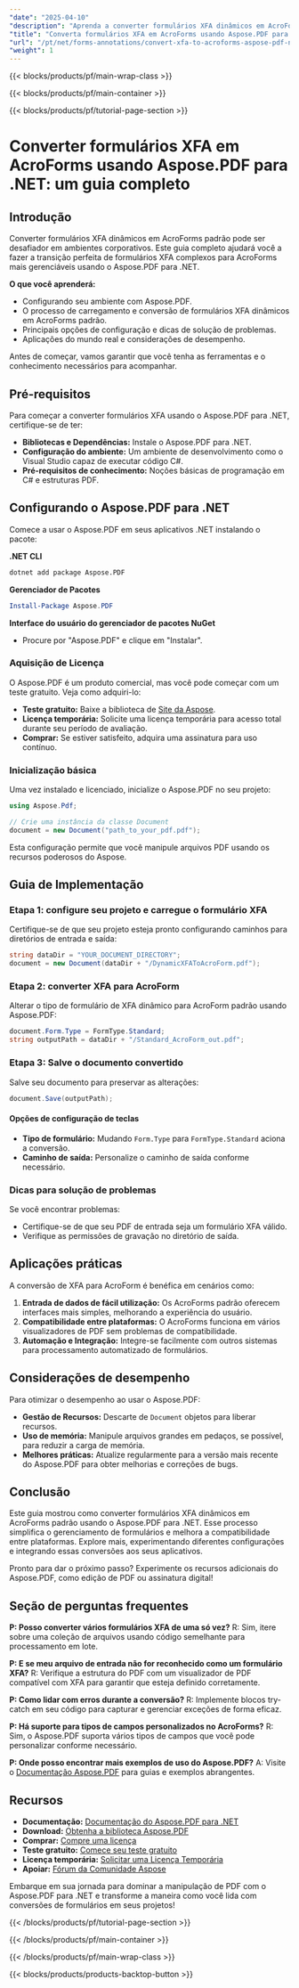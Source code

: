 ```yaml
---
"date": "2025-04-10"
"description": "Aprenda a converter formulários XFA dinâmicos em AcroForms padrão usando o Aspose.PDF para .NET. Este guia passo a passo aborda a configuração, o processo de conversão e dicas de solução de problemas."
"title": "Converta formulários XFA em AcroForms usando Aspose.PDF para .NET - Um guia completo"
"url": "/pt/net/forms-annotations/convert-xfa-to-acroforms-aspose-pdf-net/"
"weight": 1
---
```


{{< blocks/products/pf/main-wrap-class >}}

{{< blocks/products/pf/main-container >}}

{{< blocks/products/pf/tutorial-page-section >}}


# Converter formulários XFA em AcroForms usando Aspose.PDF para .NET: um guia completo

## Introdução

Converter formulários XFA dinâmicos em AcroForms padrão pode ser desafiador em ambientes corporativos. Este guia completo ajudará você a fazer a transição perfeita de formulários XFA complexos para AcroForms mais gerenciáveis usando o Aspose.PDF para .NET.

**O que você aprenderá:**
- Configurando seu ambiente com Aspose.PDF.
- O processo de carregamento e conversão de formulários XFA dinâmicos em AcroForms padrão.
- Principais opções de configuração e dicas de solução de problemas.
- Aplicações do mundo real e considerações de desempenho.

Antes de começar, vamos garantir que você tenha as ferramentas e o conhecimento necessários para acompanhar.

## Pré-requisitos

Para começar a converter formulários XFA usando o Aspose.PDF para .NET, certifique-se de ter:

- **Bibliotecas e Dependências:** Instale o Aspose.PDF para .NET.
- **Configuração do ambiente:** Um ambiente de desenvolvimento como o Visual Studio capaz de executar código C#.
- **Pré-requisitos de conhecimento:** Noções básicas de programação em C# e estruturas PDF.

## Configurando o Aspose.PDF para .NET

Comece a usar o Aspose.PDF em seus aplicativos .NET instalando o pacote:

**.NET CLI**
```bash
dotnet add package Aspose.PDF
```

**Gerenciador de Pacotes**
```powershell
Install-Package Aspose.PDF
```

**Interface do usuário do gerenciador de pacotes NuGet**
- Procure por "Aspose.PDF" e clique em "Instalar".

### Aquisição de Licença

O Aspose.PDF é um produto comercial, mas você pode começar com um teste gratuito. Veja como adquiri-lo:

- **Teste gratuito:** Baixe a biblioteca de [Site da Aspose](https://releases.aspose.com/pdf/net/).
- **Licença temporária:** Solicite uma licença temporária para acesso total durante seu período de avaliação.
- **Comprar:** Se estiver satisfeito, adquira uma assinatura para uso contínuo.

### Inicialização básica

Uma vez instalado e licenciado, inicialize o Aspose.PDF no seu projeto:

```csharp
using Aspose.Pdf;

// Crie uma instância da classe Document
document = new Document("path_to_your_pdf.pdf");
```

Esta configuração permite que você manipule arquivos PDF usando os recursos poderosos do Aspose.

## Guia de Implementação

### Etapa 1: configure seu projeto e carregue o formulário XFA

Certifique-se de que seu projeto esteja pronto configurando caminhos para diretórios de entrada e saída:

```csharp
string dataDir = "YOUR_DOCUMENT_DIRECTORY";
document = new Document(dataDir + "/DynamicXFAToAcroForm.pdf");
```

### Etapa 2: converter XFA para AcroForm

Alterar o tipo de formulário de XFA dinâmico para AcroForm padrão usando Aspose.PDF:

```csharp
document.Form.Type = FormType.Standard;
string outputPath = dataDir + "/Standard_AcroForm_out.pdf";
```

### Etapa 3: Salve o documento convertido

Salve seu documento para preservar as alterações:

```csharp
document.Save(outputPath);
```

#### Opções de configuração de teclas
- **Tipo de formulário:** Mudando `Form.Type` para `FormType.Standard` aciona a conversão.
- **Caminho de saída:** Personalize o caminho de saída conforme necessário.

### Dicas para solução de problemas

Se você encontrar problemas:
- Certifique-se de que seu PDF de entrada seja um formulário XFA válido.
- Verifique as permissões de gravação no diretório de saída.

## Aplicações práticas

A conversão de XFA para AcroForm é benéfica em cenários como:

1. **Entrada de dados de fácil utilização:** Os AcroForms padrão oferecem interfaces mais simples, melhorando a experiência do usuário.
2. **Compatibilidade entre plataformas:** O AcroForms funciona em vários visualizadores de PDF sem problemas de compatibilidade.
3. **Automação e Integração:** Integre-se facilmente com outros sistemas para processamento automatizado de formulários.

## Considerações de desempenho

Para otimizar o desempenho ao usar o Aspose.PDF:
- **Gestão de Recursos:** Descarte de `Document` objetos para liberar recursos.
- **Uso de memória:** Manipule arquivos grandes em pedaços, se possível, para reduzir a carga de memória.
- **Melhores práticas:** Atualize regularmente para a versão mais recente do Aspose.PDF para obter melhorias e correções de bugs.

## Conclusão

Este guia mostrou como converter formulários XFA dinâmicos em AcroForms padrão usando o Aspose.PDF para .NET. Esse processo simplifica o gerenciamento de formulários e melhora a compatibilidade entre plataformas. Explore mais, experimentando diferentes configurações e integrando essas conversões aos seus aplicativos.

Pronto para dar o próximo passo? Experimente os recursos adicionais do Aspose.PDF, como edição de PDF ou assinatura digital!

## Seção de perguntas frequentes

**P: Posso converter vários formulários XFA de uma só vez?**
R: Sim, itere sobre uma coleção de arquivos usando código semelhante para processamento em lote.

**P: E se meu arquivo de entrada não for reconhecido como um formulário XFA?**
R: Verifique a estrutura do PDF com um visualizador de PDF compatível com XFA para garantir que esteja definido corretamente.

**P: Como lidar com erros durante a conversão?**
R: Implemente blocos try-catch em seu código para capturar e gerenciar exceções de forma eficaz.

**P: Há suporte para tipos de campos personalizados no AcroForms?**
R: Sim, o Aspose.PDF suporta vários tipos de campos que você pode personalizar conforme necessário.

**P: Onde posso encontrar mais exemplos de uso do Aspose.PDF?**
A: Visite o [Documentação Aspose.PDF](https://reference.aspose.com/pdf/net/) para guias e exemplos abrangentes.

## Recursos
- **Documentação:** [Documentação do Aspose.PDF para .NET](https://reference.aspose.com/pdf/net/)
- **Download:** [Obtenha a biblioteca Aspose.PDF](https://releases.aspose.com/pdf/net/)
- **Comprar:** [Compre uma licença](https://purchase.aspose.com/buy)
- **Teste gratuito:** [Comece seu teste gratuito](https://releases.aspose.com/pdf/net/)
- **Licença temporária:** [Solicitar uma Licença Temporária](https://purchase.aspose.com/temporary-license/)
- **Apoiar:** [Fórum da Comunidade Aspose](https://forum.aspose.com/c/pdf/10)

Embarque em sua jornada para dominar a manipulação de PDF com o Aspose.PDF para .NET e transforme a maneira como você lida com conversões de formulários em seus projetos!


{{< /blocks/products/pf/tutorial-page-section >}}

{{< /blocks/products/pf/main-container >}}

{{< /blocks/products/pf/main-wrap-class >}}

{{< blocks/products/products-backtop-button >}}